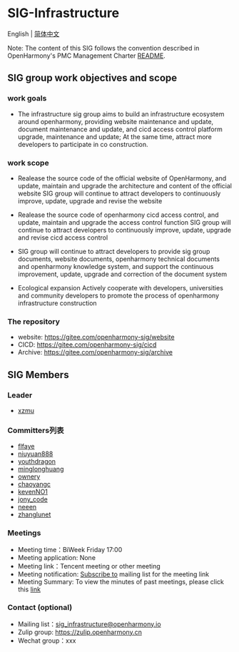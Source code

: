 # SIG-Infrastructure 

English | [简体中文](./sig-infrastructure_cn.md)

Note: The content of this SIG follows the convention described in OpenHarmony's PMC Management Charter [README](/zh/pmc.md).

## SIG group work objectives and scope

### work goals 

* The infrastructure sig group aims to build an infrastructure ecosystem around openharmony, providing website maintenance and update, document maintenance and update, and cicd access control platform upgrade, maintenance and update; At the same time, attract more developers to participate in co construction.

### work scope

* Realease the source code of the official website of OpenHarmony, and update, maintain and upgrade the architecture and content of the official website
SIG group will continue to attract developers to continuously improve, update, upgrade and revise the website

* Realease the source code of openharmony cicd access control, and update, maintain and upgrade the access control function
SIG group will continue to attract developers to continuously improve, update, upgrade and revise cicd access control

* SIG group will continue to attract developers to provide sig group documents, website documents, openharmony technical documents and openharmony knowledge system, and support the continuous improvement, update, upgrade and correction of the document system

* Ecological expansion
Actively cooperate with developers, universities and community developers to promote the process of openharmony infrastructure construction

### The repository

- website: https://gitee.com/openharmony-sig/website
- CICD: https://gitee.com/openharmony-sig/cicd
- Archive: https://gitee.com/openharmony-sig/archive

## SIG Members

### Leader
- [xzmu](https://gitee.com/xzmu)

### Committers列表
- [flfaye](https://gitee.com/flfaye)
- [niuyuan888](https://gitee.com/niuyuan888)
- [youthdragon](https://gitee.com/youthdragon)
- [minglonghuang](https://gitee.com/minglonghuang)
- [ownery](https://gitee.com/ownery)
- [chaoyangc](https://gitee.com/chaoyangc)
- [kevenNO1](https://gitee.com/kevenNO1)
- [jony_code](https://gitee.com/jony_code)
- [neeen](https://gitee.com/neeen)
- [zhanglunet](https://gitee.com/zhanglunet)

### Meetings
 - Meeting time：BiWeek Friday 17:00
 - Meeting application: None
 - Meeting link：Tencent meeting or other meeting
 - Meeting notification: [Subscribe to](https://lists.openatom.io/postorius/lists/sig_infrastructure.openharmony.io) mailing list for the meeting link
 - Meeting Summary: To view the minutes of past meetings, please click this [link](https://gitee.com/openharmony-sig/sig-content/tree/master/infrastructure/meetings)

### Contact (optional)

- Mailing list：[sig_infrastructure@openharmony.io](https://lists.openatom.io/postorius/lists/sig_infrastructure.openharmony.io/)
- Zulip group: https://zulip.openharmony.cn
- Wechat group：xxx
